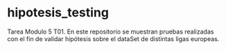# hipotesis_testing
Tarea Modulo 5 T01. En este repositorio se muestran pruebas realizadas con el fin de validar hipótesis sobre el dataSet de distintas ligas europeas.
